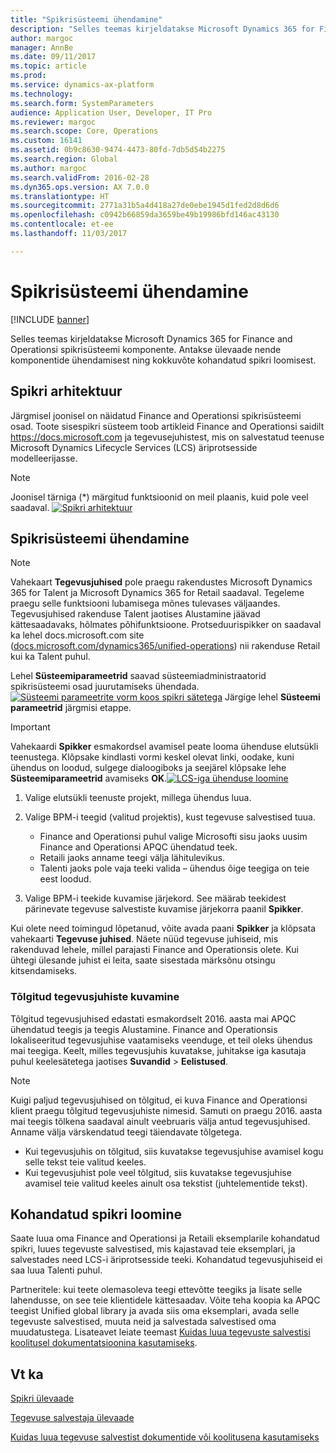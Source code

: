 ```yaml
---
title: "Spikrisüsteemi ühendamine"
description: "Selles teemas kirjeldatakse Microsoft Dynamics 365 for Finance and Operationsi spikrisüsteemi komponente ning antakse ülevaade nende ühendamisest ja kokkuvõte kohandatud spikri loomisest."
author: margoc
manager: AnnBe
ms.date: 09/11/2017
ms.topic: article
ms.prod: 
ms.service: dynamics-ax-platform
ms.technology: 
ms.search.form: SystemParameters
audience: Application User, Developer, IT Pro
ms.reviewer: margoc
ms.search.scope: Core, Operations
ms.custom: 16141
ms.assetid: 0b9c8630-9474-4473-80fd-7db5d54b2275
ms.search.region: Global
ms.author: margoc
ms.search.validFrom: 2016-02-28
ms.dyn365.ops.version: AX 7.0.0
ms.translationtype: HT
ms.sourcegitcommit: 2771a31b5a4d418a27de0ebe1945d1fed2d8d6d6
ms.openlocfilehash: c0942b66859da3659be49b19986bfd146ac43130
ms.contentlocale: et-ee
ms.lasthandoff: 11/03/2017

---
```


# <a name="connect-the-help-system"></a>Spikrisüsteemi ühendamine

[!INCLUDE [banner](../includes/banner.md)]

Selles teemas kirjeldatakse Microsoft Dynamics 365 for Finance and Operationsi spikrisüsteemi komponente. Antakse ülevaade nende komponentide ühendamisest ning kokkuvõte kohandatud spikri loomisest. 

## <a name="help-architecture"></a>Spikri arhitektuur
Järgmisel joonisel on näidatud Finance and Operationsi spikrisüsteemi osad. Toote sisespikri süsteem toob artikleid Finance and Operationsi saidilt https://docs.microsoft.com ja tegevusejuhistest, mis on salvestatud teenuse Microsoft Dynamics Lifecycle Services (LCS) äriprotsesside modelleerijasse. 
> [!NOTE]
> Joonisel tärniga (\*) märgitud funktsioonid on meil plaanis, kuid pole veel saadaval. [![Spikri arhitektuur](./media/help-architecture.png)](./media/help-architecture.png)


## <a name="connecting-the-help-system"></a>Spikrisüsteemi ühendamine
> [!NOTE]
> Vahekaart **Tegevusjuhised** pole praegu rakendustes Microsoft Dynamics 365 for Talent ja Microsoft Dynamics 365 for Retail saadaval. Tegeleme praegu selle funktsiooni lubamisega mõnes tulevases väljaandes. Tegevusjuhised rakenduse Talent jaotises Alustamine jäävad kättesaadavaks, hõlmates põhifunktsioone. Protseduurispikker on saadaval ka lehel docs.microsoft.com site ([docs.microsoft.com/dynamics365/unified-operations](../../index.md)) nii rakenduse Retail kui ka Talent puhul.


Lehel **Süsteemiparameetrid** saavad süsteemiadministraatorid spikrisüsteemi osad juurutamiseks ühendada. [![Süsteemi parameetrite vorm koos spikri sätetega](./media/system-parameters_ops-1024x437.png)](./media/system-parameters_ops.png) Järgige lehel **Süsteemi parameetrid** järgmisi etappe.

> [!IMPORTANT]
> Vahekaardi **Spikker** esmakordsel avamisel peate looma ühenduse elutsükli teenustega. Klõpsake kindlasti vormi keskel olevat linki, oodake, kuni ühendus on loodud, sulgege dialoogiboks ja seejärel klõpsake lehe **Süsteemiparameetrid** avamiseks **OK**.[![LCS-iga ühenduse loomine](./media/connect-to-lcs-crop-1024x365.png "LCS-iga ühenduse loomine")](./media/connect-to-lcs-crop.png)

1.  Valige elutsükli teenuste projekt, millega ühendus luua.
2.  Valige BPM-i teegid (valitud projektis), kust tegevuse salvestised tuua.
    - Finance and Operationsi puhul valige Microsofti sisu jaoks uusim Finance and Operationsi APQC ühendatud teek. 
    - Retaili jaoks anname teegi välja lähitulevikus. 
    - Talenti jaoks pole vaja teeki valida – ühendus õige teegiga on teie eest loodud. 

3.  Valige BPM-i teekide kuvamise järjekord. See määrab teekidest pärinevate tegevuse salvestiste kuvamise järjekorra paanil **Spikker**.

Kui olete need toimingud lõpetanud, võite avada paani **Spikker** ja klõpsata vahekaarti **Tegevuse juhised**. Näete nüüd tegevuse juhiseid, mis rakenduvad lehele, millel parajasti Finance and Operationsis olete. Kui ühtegi ülesande juhist ei leita, saate sisestada märksõnu otsingu kitsendamiseks.

### <a name="showing-translated-task-guides"></a>Tõlgitud tegevusjuhiste kuvamine

Tõlgitud tegevusjuhised edastati esmakordselt 2016. aasta mai APQC ühendatud teegis ja teegis Alustamine. Finance and Operationsis lokaliseeritud tegevusjuhise vaatamiseks veenduge, et teil oleks ühendus mai teegiga. Keelt, milles tegevusjuhis kuvatakse, juhitakse iga kasutaja puhul keelesätetega jaotises **Suvandid** &gt; **Eelistused**. 

> [!NOTE]
> Kuigi paljud tegevusjuhised on tõlgitud, ei kuva Finance and Operationsi klient praegu tõlgitud tegevusjuhiste nimesid. Samuti on praegu 2016. aasta mai teegis tõlkena saadaval ainult veebruaris välja antud tegevusjuhised. Anname välja värskendatud teegi täiendavate tõlgetega.
> -   Kui tegevusjuhis on tõlgitud, siis kuvatakse tegevusjuhise avamisel kogu selle tekst teie valitud keeles.
> -   Kui tegevusjuhist pole veel tõlgitud, siis kuvatakse tegevusjuhise avamisel teie valitud keeles ainult osa tekstist (juhtelementide tekst).

## <a name="creating-custom-help"></a>Kohandatud spikri loomine
Saate luua oma Finance and Operationsi ja Retaili eksemplarile kohandatud spikri, luues tegevuste salvestised, mis kajastavad teie eksemplari, ja salvestades need LCS-i äriprotsesside teeki. Kohandatud tegevusjuhiseid ei saa luua Talenti puhul. 

Partneritele: kui teete olemasoleva teegi ettevõtte teegiks ja lisate selle lahendusse, on see teie klientidele kättesaadav. Võite teha koopia ka APQC teegist Unified global library ja avada siis oma eksemplari, avada selle tegevuste salvestised, muuta neid ja salvestada salvestised oma muudatustega. Lisateavet leiate teemast [Kuidas luua tegevuste salvestisi koolitusel dokumentatsioonina kasutamiseks](../../dev-itpro/user-interface/task-recorder.md).

<a name="see-also"></a>Vt ka
--------

[Spikri ülevaade](help-overview.md)

[Tegevuse salvestaja ülevaade](../../dev-itpro/user-interface/task-recorder.md)

[Kuidas luua tegevuse salvestist dokumentide või koolitusena kasutamiseks](../../dev-itpro/user-interface/task-recorder-training-docs.md)





